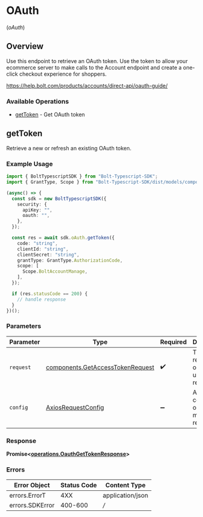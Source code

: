 # OAuth
(*oAuth*)

## Overview

Use this endpoint to retrieve an OAuth token. Use the token to allow your ecommerce server to make calls to the Account
endpoint and create a one-click checkout experience for shoppers.


<https://help.bolt.com/products/accounts/direct-api/oauth-guide/>
### Available Operations

* [getToken](#gettoken) - Get OAuth token

## getToken

Retrieve a new or refresh an existing OAuth token.

### Example Usage

```typescript
import { BoltTypescriptSDK } from "Bolt-Typescript-SDK";
import { GrantType, Scope } from "Bolt-Typescript-SDK/dist/models/components";

(async() => {
  const sdk = new BoltTypescriptSDK({
    security: {
      apiKey: "",
      oauth: "",
    },
  });

  const res = await sdk.oAuth.getToken({
    code: "string",
    clientId: "string",
    clientSecret: "string",
    grantType: GrantType.AuthorizationCode,
    scope: [
      Scope.BoltAccountManage,
    ],
  });

  if (res.statusCode == 200) {
    // handle response
  }
})();
```

### Parameters

| Parameter                                                                            | Type                                                                                 | Required                                                                             | Description                                                                          |
| ------------------------------------------------------------------------------------ | ------------------------------------------------------------------------------------ | ------------------------------------------------------------------------------------ | ------------------------------------------------------------------------------------ |
| `request`                                                                            | [components.GetAccessTokenRequest](../../models/components/getaccesstokenrequest.md) | :heavy_check_mark:                                                                   | The request object to use for the request.                                           |
| `config`                                                                             | [AxiosRequestConfig](https://axios-http.com/docs/req_config)                         | :heavy_minus_sign:                                                                   | Available config options for making requests.                                        |


### Response

**Promise<[operations.OauthGetTokenResponse](../../models/operations/oauthgettokenresponse.md)>**
### Errors

| Error Object     | Status Code      | Content Type     |
| ---------------- | ---------------- | ---------------- |
| errors.ErrorT    | 4XX              | application/json |
| errors.SDKError  | 400-600          | */*              |
